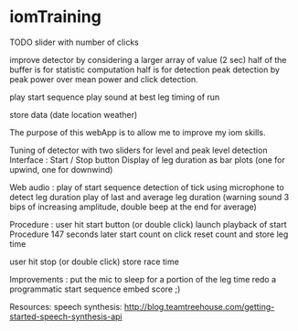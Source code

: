 # iomTraining

TODO
  slider with number of clicks
  
  improve detector by considering a larger array of value (2 sec)
  half of the buffer is for statistic computation half is for detection
  peak detection by peak power over mean power and click detection.

  play start sequence
  play sound at best leg timing of run

  store data (date location weather)

The purpose of this webApp is to allow me to improve my iom skills.

Tuning of detector with two sliders for level and peak level detection
Interface :
 Start / Stop button
 Display of leg duration as bar plots (one for upwind, one for downwind)

Web audio :
  play of start sequence
  detection of tick using microphone to detect leg duration
  play of last and average leg duration (warning sound 3 bips of increasing amplitude, double beep at the end for average)

Procedure :
 user hit start button (or double click)
 launch playback of start Procedure
 147 seconds later start count
 on click reset count and store leg time

 user hit stop (or double click) store race time

Improvements :
  put the mic to sleep for a portion of the leg time
  redo a programmatic start sequence
  embed score ;)

Resources:
 speech synthesis: http://blog.teamtreehouse.com/getting-started-speech-synthesis-api
